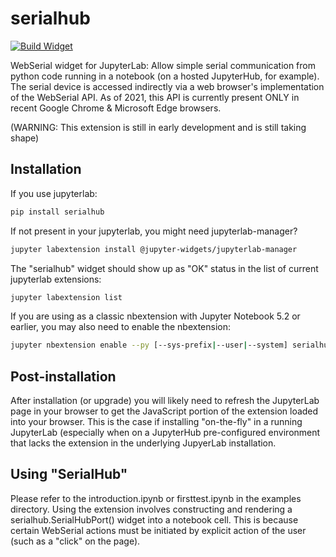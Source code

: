 
# serialhub

[![Build Widget](https://github.com/cdr4eelz/serialhub/actions/workflows/build-widget.yml/badge.svg)](https://github.com/cdr4eelz/serialhub/actions/workflows/build-widget.yml)

WebSerial widget for JupyterLab: Allow simple serial communication from python code running in a notebook (on a hosted JupyterHub, for example).  The serial device is accessed indirectly via a web browser's implementation of the WebSerial API.  As of 2021, this API is currently present ONLY in recent Google Chrome & Microsoft Edge browsers.

(WARNING: This extension is still in early development and is still taking shape)


## Installation

If you use jupyterlab:

```bash
pip install serialhub
```

If not present in your jupyterlab, you might need jupyterlab-manager?
```bash
jupyter labextension install @jupyter-widgets/jupyterlab-manager
```

The "serialhub" widget should show up as "OK" status in the list of current jupyterlab extensions:
```bash
jupyter labextension list
```

If you are using as a classic nbextension with Jupyter Notebook 5.2 or earlier,
 you may also need to enable the nbextension:
```bash
jupyter nbextension enable --py [--sys-prefix|--user|--system] serialhub
```

## Post-installation

After installation (or upgrade) you will likely need to refresh the JupyterLab page in your browser to get the JavaScript portion of the extension loaded into your browser.  This is the case if installing "on-the-fly" in a running JupyterLab (especially when on a JupyterHub pre-configured environment that lacks the extension in the underlying JupyerLab installation.


## Using "SerialHub"

Please refer to the introduction.ipynb or firsttest.ipynb in the examples directory.  Using the extension involves constructing and rendering a serialhub.SerialHubPort() widget into a notebook cell.  This is because certain WebSerial actions must be initiated by explicit action of the user (such as a "click" on the page).

